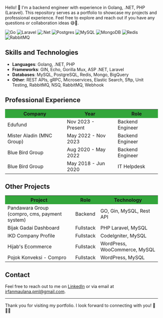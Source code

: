 Hello! 👋 I'm a backend engineer with experience in Golang, .NET, PHP (Laravel). This repository serves as a portfolio to showcase my projects and professional experience. Feel free to explore and reach out if you have any questions or collaboration ideas 😅🤘.

![Go](https://img.shields.io/badge/go-%2300ADD8.svg?style=for-the-badge&logo=go&logoColor=white)
![Laravel](https://img.shields.io/badge/laravel-%23FF2D20.svg?style=for-the-badge&logo=laravel&logoColor=white)
![.Net](https://img.shields.io/badge/.NET-5C2D91?style=for-the-badge&logo=.net&logoColor=white)
![Postgres](https://img.shields.io/badge/postgres-%23316192.svg?style=for-the-badge&logo=postgresql&logoColor=white)
![MySQL](https://img.shields.io/badge/mysql-4479A1.svg?style=for-the-badge&logo=mysql&logoColor=white)
![MongoDB](https://img.shields.io/badge/MongoDB-%234ea94b.svg?style=for-the-badge&logo=mongodb&logoColor=white)
![Redis](https://img.shields.io/badge/redis-%23DD0031.svg?style=for-the-badge&logo=redis&logoColor=white)
![RabbitMQ](https://img.shields.io/badge/Rabbitmq-FF6600?style=for-the-badge&logo=rabbitmq&logoColor=white)

## Skills and Technologies

- **Languages**: Golang, .NET, PHP
- **Frameworks**: GIN, Echo, Gorilla Mux, ASP .NET, Laravel
- **Databases**: MySQL, PostgreSQL, Redis, Mongo, BigQuery
- **Other**: REST APIs, gRPC, Microservices, Elastic Search, Sftp, Unit Testing, RabbitMQ, NSQ, RabbitMQ, Webhook


## Professional Experience
<table>
  <tr style="background-color: #33a63b;">
    <th>Company</th>
    <th>Year</th>
    <th>Role</th>
  </tr>
  <tr>
    <td>Edufund</td>
    <td>Nov 2023 - Present</td>
    <td>Backend Engineer</td>
  </tr>
  <tr>
    <td>Mister Aladin (MNC Group)</td>
    <td>May 2022 - Nov 2023</td>
    <td>Backend Engineer</td>
  </tr>
  <tr>
    <td>Blue Bird Group</td>
    <td>Aug 2020 - May 2022</td>
    <td>Backend Engineer</td>
  </tr>
  <tr>
    <td>Blue Bird Group</td>
    <td>May 2018 - Jun 2020</td>
    <td>IT Helpdesk</td>
  </tr>
</table>

## Other Projects
<table>
  <tr style="background-color: #33a63b;">
    <th>Project</th>
    <th>Role</th>
    <th>Technology</th>
  </tr>
  <tr>
    <td>Pandawara Group (compro, cms, payment system)</td>
    <td>Backend</td>
    <td>GO, Gin, MySQL, Rest API</td>
  </tr>
  <tr>
    <td>Bijak Gadai Dashboard</td>
    <td>Fullstack</td>
    <td>PHP Laravel, MySQL</td>
  </tr>
  <tr>
    <td>IKD Company Profile</td>
    <td>Fullstack</td>
    <td>CodeIgniter, MySQL</td>
  </tr>
  <tr>
    <td>Hijab's Ecommerce</td>
    <td>Fullstack</td>
    <td>WordPress, WooCommerce, MySQL</td>
  </tr>
  <tr>
    <td>Pojok Konveksi - Compro</td>
    <td>Fullstack</td>
    <td>WordPress, MySQL</td>
  </tr>
</table>


## Contact

Feel free to reach out to me on [LinkedIn](https://linkedin.com/in/irfanmaulana11) or via email at irfanmaulana.pml@gmail.com.

---

Thank you for visiting my portfolio. I look forward to connecting with you! 🚀🚀🚀

